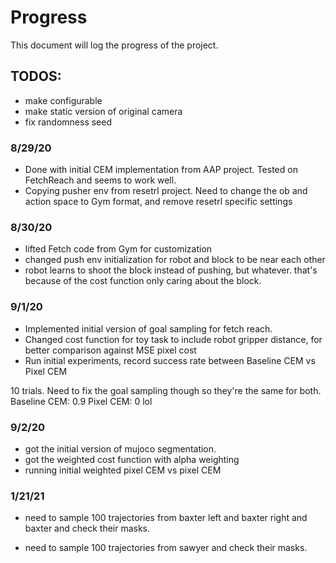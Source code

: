 # Progress
This document will log the progress of the project.

## TODOS:
- make configurable
- make static version of original camera
- fix randomness seed


### 8/29/20
- Done with initial CEM implementation from AAP project. Tested on FetchReach and seems to work well.
- Copying pusher env from resetrl project. Need to change the ob and action space to Gym format, and remove resetrl specific settings

### 8/30/20
- lifted Fetch code from Gym for customization
- changed push env initialization for robot and block to be near each other
- robot learns to shoot the block instead of pushing, but whatever. that's because of the cost function only caring about the block.

### 9/1/20
- Implemented initial version of goal sampling for fetch reach.
- Changed cost function for toy task to include robot gripper distance, for better comparison against MSE pixel cost
- Run initial experiments, record success rate between Baseline CEM vs Pixel CEM

10 trials. Need to fix the goal sampling though so they're the same for both.
Baseline CEM: 0.9
Pixel CEM: 0 lol

### 9/2/20
- got the initial version of mujoco segmentation.
- got the weighted cost function with alpha weighting
- running initial weighted pixel CEM vs pixel CEM

### 1/21/21
- need to sample 100 trajectories from baxter left and baxter right and baxter and check their masks.

- need to sample 100 trajectories from sawyer and check their masks.